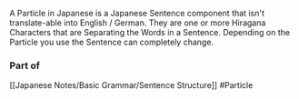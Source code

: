 A Particle in Japanese is a Japanese Sentence component that isn't translate-able into English / German. They are one or more Hiragana Characters that are Separating the Words in a Sentence. Depending on the Particle you use the Sentence can completely change.


### Part of
[[Japanese Notes/Basic Grammar/Sentence Structure]] #Particle